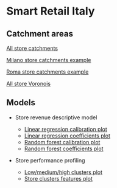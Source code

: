 # Smart Retail Italy

## Catchment areas

[All store catchments](italy_store_catchments_all.html)

[Milano store catchments example](italy_store_catchments_milano.html)

[Roma store catchments example](italy_store_catchments_roma.html)

[All store Voronois](italy_store_voronois.html)

## Models

* Store revenue descriptive model  
  * [Linear regression calibration plot](linearregression_calibration.png)
  * [Linear regression coefficients plot](linearregression_coeffs.png)
  * [Random forest calibration plot](randomforestregressor_calibration.png)
  * [Random forest coefficients plot](randomforestregressor_coeffs.png)

* Store performance profiling  
  * [Low/medium/high clusters plot](store_clusters.png)
  * [Store clusters features plot](store_cluster_profiles.png)
